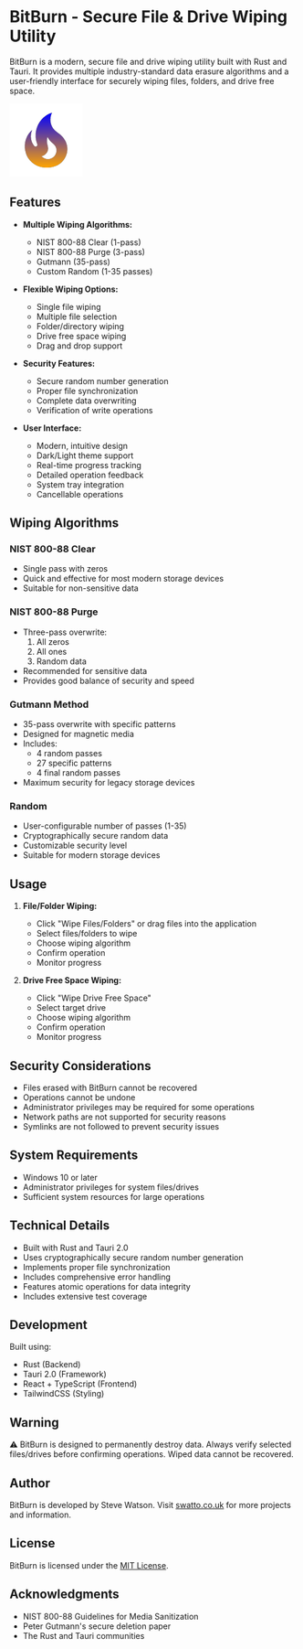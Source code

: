 # BitBurn - Secure File & Drive Wiping Utility

BitBurn is a modern, secure file and drive wiping utility built with Rust and Tauri. It provides multiple industry-standard data erasure algorithms and a user-friendly interface for securely wiping files, folders, and drive free space.

![BitBurn Logo](./src-tauri/icons/128x128.png)

## Features

- **Multiple Wiping Algorithms:**
  - NIST 800-88 Clear (1-pass)
  - NIST 800-88 Purge (3-pass)
  - Gutmann (35-pass)
  - Custom Random (1-35 passes)

- **Flexible Wiping Options:**
  - Single file wiping
  - Multiple file selection
  - Folder/directory wiping
  - Drive free space wiping
  - Drag and drop support

- **Security Features:**
  - Secure random number generation
  - Proper file synchronization
  - Complete data overwriting
  - Verification of write operations

- **User Interface:**
  - Modern, intuitive design
  - Dark/Light theme support
  - Real-time progress tracking
  - Detailed operation feedback
  - System tray integration
  - Cancellable operations

## Wiping Algorithms

### NIST 800-88 Clear
- Single pass with zeros
- Quick and effective for most modern storage devices
- Suitable for non-sensitive data

### NIST 800-88 Purge
- Three-pass overwrite:
  1. All zeros
  2. All ones
  3. Random data
- Recommended for sensitive data
- Provides good balance of security and speed

### Gutmann Method
- 35-pass overwrite with specific patterns
- Designed for magnetic media
- Includes:
  - 4 random passes
  - 27 specific patterns
  - 4 final random passes
- Maximum security for legacy storage devices

### Random
- User-configurable number of passes (1-35)
- Cryptographically secure random data
- Customizable security level
- Suitable for modern storage devices

## Usage

1. **File/Folder Wiping:**
   - Click "Wipe Files/Folders" or drag files into the application
   - Select files/folders to wipe
   - Choose wiping algorithm
   - Confirm operation
   - Monitor progress

2. **Drive Free Space Wiping:**
   - Click "Wipe Drive Free Space"
   - Select target drive
   - Choose wiping algorithm
   - Confirm operation
   - Monitor progress

## Security Considerations

- Files erased with BitBurn cannot be recovered
- Operations cannot be undone
- Administrator privileges may be required for some operations
- Network paths are not supported for security reasons
- Symlinks are not followed to prevent security issues

## System Requirements

- Windows 10 or later
- Administrator privileges for system files/drives
- Sufficient system resources for large operations

## Technical Details

- Built with Rust and Tauri 2.0
- Uses cryptographically secure random number generation
- Implements proper file synchronization
- Includes comprehensive error handling
- Features atomic operations for data integrity
- Includes extensive test coverage

## Development

Built using:
- Rust (Backend)
- Tauri 2.0 (Framework)
- React + TypeScript (Frontend)
- TailwindCSS (Styling)

## Warning

⚠️ BitBurn is designed to permanently destroy data. Always verify selected files/drives before confirming operations. Wiped data cannot be recovered.

## Author

BitBurn is developed by Steve Watson. Visit [swatto.co.uk](https://swatto.co.uk) for more projects and information.

## License

BitBurn is licensed under the [MIT License](LICENSE).

## Acknowledgments

- NIST 800-88 Guidelines for Media Sanitization
- Peter Gutmann's secure deletion paper
- The Rust and Tauri communities

